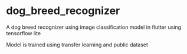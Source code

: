 # dog_breed_recognizer

A dog breed recognizer using image classification model in flutter using tensorflow lite

Model is trained using transfer learning and public dataset


